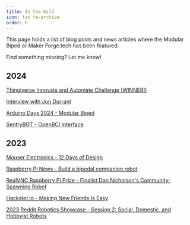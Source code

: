 ```yaml
---
title: In the Wild
icon: fas fa-archive
order: 6
---
```


This page holds a list of blog posts and news articles where the Modular Biped or Maker Forge.tech has been featured.

Find something missing? Let me know!

## 2024

[Thingiverse Innovate and Automate Challenge (WINNER!)](https://www.thingiverse.com/challenges/pcbway)

[Interview with Jon Durrant](https://www.youtube.com/watch?v=8pvR5WhKHZ0)

[Arduino Days 2024 - Modular Biped](https://www.youtube.com/embed/wSdFAJ3gcpM?si=8Zu_aSdaqDEUm7ey)

[SentryBOT - OpenBCI Interface](https://github.com/makerforgetech/modular-biped/discussions/66)

## 2023

[Mouser Electronics - 12 Days of Design](https://www.instagram.com/p/C1KqxkZoAFl/?img_index=1)

[Raspberry Pi News - Build a bipedal companion robot](https://www.raspberrypi.com/news/build-a-bipedal-companion-robot/)

[RealVNC Raspberry Pi Prize - Finalist Dan Nicholson's Community-Spawning Robot](https://www.realvnc.com/en/blog/realvnc-raspberry-pi-prize-finalist-dan-nicholson-companion-robot/)

[Hackster.io - Making New Friends Is Easy](https://www.hackster.io/news/making-new-friends-is-easy-26e43a6a22fb)

[2023 Reddit Robotics Showcase - Session 2: Social, Domestic, and Hobbyist Robots](https://redditroboticsshowcase.wordpress.com/)



